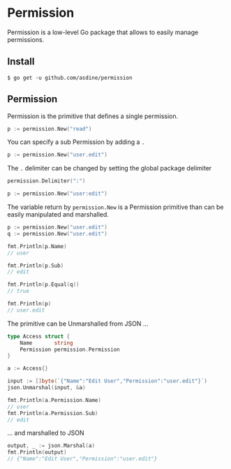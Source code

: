 # Permission

Permission is a low-level Go package that allows to easily manage permissions.

## Install

```
$ go get -u github.com/asdine/permission
```

## Permission

Permission is the primitive that defines a single permission.

```go
p := permission.New("read")
```

You can specify a sub Permission by adding a `.`

```go
p := permission.New("user.edit")
```

The `.` delimiter can be changed by setting the global package delimiter

```go
permission.Delimiter(":")

p := permission.New("user:edit")
```

The variable return by `permission.New` is a Permission primitive than can be easily manipulated and marshalled.

```go
p := permission.New("user.edit")
q := permission.New("user.edit")

fmt.Println(p.Name)
// user

fmt.Println(p.Sub)
// edit

fmt.Println(p.Equal(q))
// true

fmt.Println(p)
// user.edit
```

The primitive can be Unmarshalled from JSON ...

```go
type Access struct {
	Name       string
	Permission permission.Permission
}

a := Access{}

input := []byte(`{"Name":"Edit User","Permission":"user.edit"}`)
json.Unmarshal(input, &a)

fmt.Println(a.Permission.Name)
// user
fmt.Println(a.Permission.Sub)
// edit
```

... and marshalled to JSON

```go
output, _ := json.Marshal(a)
fmt.Println(output)
// {"Name":"Edit User","Permission":"user.edit"}
```
